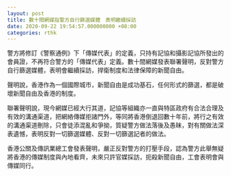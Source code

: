 ```yaml
---
layout: post
title: 數十間網媒指警方自行篩選媒體　表明繼續採訪
date: 2020-09-22 19:54:57.000000000 +08:00
categories: rthk
---
```


警方將修訂《警察通例》下「傳媒代表」的定義，只持有記協和攝影記協所發出的會員證，不再符合警方的「傳媒代表」定義。數十間網媒發表聯署聲明，反對警方自行篩選媒體，表明會繼續採訪，捍衛制度和法律保障的新聞自由。

聲明說，香港作為一個國際城市，新聞自由是成功基石，任何形式的篩選，都是破壞新聞自由及香港的制度。

聯署聲明說，現今網媒已經大行其道，記協等組織亦一直與特區政府有合法合理及有效的溝通渠道，把網絡傳媒拒諸門外，等同將香港倒退回數十年前，將行之有效的溝通渠道刪除，只會徒添混亂和爭拗，質疑警方做法落後及愚昧，對有關做法深表遺憾，表明反對一切篩選媒體、反對一切篩選記者的做法。

香港公關及傳訊業總工會發表聲明，嚴正反對警方的打壓手段，認為警方此舉無疑將香港的傳媒制度與內地看齊，未來只許官媒採訪，扼殺新聞自由，工會表明會與傳媒同行。
